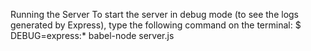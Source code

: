 Running the Server
To start the server in debug mode (to see the logs generated by Express), type the following command on the terminal:
$ DEBUG=express:* babel-node server.js